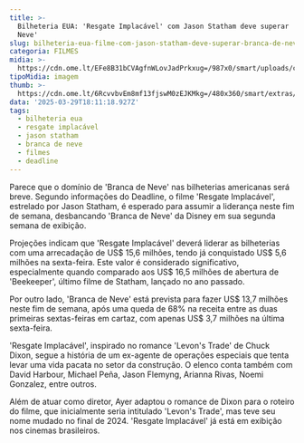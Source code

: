 ```yaml
---
title: >-
  Bilheteria EUA: 'Resgate Implacável' com Jason Statham deve superar 'Branca de
  Neve'
slug: bilheteria-eua-filme-com-jason-statham-deve-superar-branca-de-neve
categoria: FILMES
midia: >-
  https://cdn.ome.lt/EFe8B31bCVAgfnWLovJadPrkxug=/987x0/smart/uploads/conteudo/fotos/resgateimplacavel.jpg
tipoMidia: imagem
thumb: >-
  https://cdn.ome.lt/6RcvvbvEm8mf13fjswM0zEJKMkg=/480x360/smart/extras/conteudos/resgateimplacavel.jpg
data: '2025-03-29T18:11:18.927Z'
tags:
  - bilheteria eua
  - resgate implacável
  - jason statham
  - branca de neve
  - filmes
  - deadline
---
```


Parece que o domínio de 'Branca de Neve' nas bilheterias americanas será breve. Segundo informações do Deadline, o filme 'Resgate Implacável', estrelado por Jason Statham, é esperado para assumir a liderança neste fim de semana, desbancando 'Branca de Neve' da Disney em sua segunda semana de exibição.

Projeções indicam que 'Resgate Implacável' deverá liderar as bilheterias com uma arrecadação de US$ 15,6 milhões, tendo já conquistado US$ 5,6 milhões na sexta-feira. Este valor é considerado significativo, especialmente quando comparado aos US$ 16,5 milhões de abertura de 'Beekeeper', último filme de Statham, lançado no ano passado.

Por outro lado, 'Branca de Neve' está prevista para fazer US$ 13,7 milhões neste fim de semana, após uma queda de 68% na receita entre as duas primeiras sextas-feiras em cartaz, com apenas US$ 3,7 milhões na última sexta-feira.

'Resgate Implacável', inspirado no romance 'Levon's Trade' de Chuck Dixon, segue a história de um ex-agente de operações especiais que tenta levar uma vida pacata no setor da construção. O elenco conta também com David Harbour, Michael Peña, Jason Flemyng, Arianna Rivas, Noemi Gonzalez, entre outros.

Além de atuar como diretor, Ayer adaptou o romance de Dixon para o roteiro do filme, que inicialmente seria intitulado 'Levon's Trade', mas teve seu nome mudado no final de 2024. 'Resgate Implacável' já está em exibição nos cinemas brasileiros.
